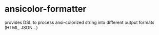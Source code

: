# ansicolor-formatter
provides DSL to process ansi-colorized string into different output formats (HTML, JSON...)
